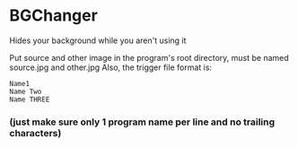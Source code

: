 # BGChanger
Hides your background while you aren't using it

Put source and other image in the program's root directory, must be named source.jpg and other.jpg
Also, the trigger file format is:
```
Name1
Name Two
Name THREE
```


### (just make sure only 1 program name per line and no trailing characters)
